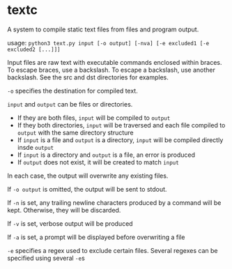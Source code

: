 # textc
A system to compile static text files from files and program output.

usage: `python3 text.py input [-o output] [-nva] [-e excluded1 [-e excluded2 [...]]]`

Input files are raw text with executable commands enclosed within braces. To escape braces, use a backslash. To escape a backslash, use another backslash. See the src and dst directories for examples.

`-o` specifies the destination for compiled text.

`input` and `output` can be files or directories.

 - If they are both files, `input` will be compiled to `output`
 - If they both directories, `input` will be traversed and each file compiled to `output` with the same directory structure
 - If `input` is a file and `output` is a directory, `input` will be compiled directly insde `output`
 - If `input` is a directory and `output` is a file, an error is produced
 - If `output` does not exist, it will be created to match `input`

In each case, the output will overwrite any existing files.

If `-o output` is omitted, the output will be sent to stdout. 

If `-n` is set, any trailing newline characters produced by a command will be kept. Otherwise, they will be discarded.

If `-v` is set, verbose output will be produced

If `-a` is set, a prompt will be displayed before overwriting a file

`-e` specifies a regex used to exclude certain files. Several regexes can be specified using several `-e`s
